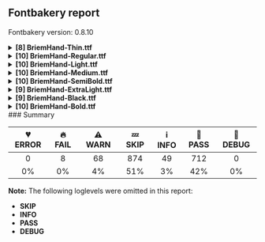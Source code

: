 ## Fontbakery report

Fontbakery version: 0.8.10

<details><summary><b>[8] BriemHand-Thin.ttf</b></summary><div><details><summary>🔥 <b>FAIL:</b> Check glyphs do not have duplicate components which have the same x,y coordinates. (<a href="https://font-bakery.readthedocs.io/en/stable/fontbakery/profiles/glyf.html#com.google.fonts/check/glyf_non_transformed_duplicate_components">com.google.fonts/check/glyf_non_transformed_duplicate_components</a>)</summary><div>


* 🔥 **FAIL** The following glyphs have duplicate components which have the same x,y coordinates:
	* {'glyph': 'uni02BA', 'component': 'minute', 'x': 0, 'y': 0} [code: found-duplicates]
</div></details><details><summary>⚠ <b>WARN:</b> Check Google Fonts glyph coverage. (<a href="https://font-bakery.readthedocs.io/en/stable/fontbakery/profiles/googlefonts.html#com.google.fonts/check/glyph_coverage">com.google.fonts/check/glyph_coverage</a>)</summary><div>


* ⚠ **WARN** GF_TransLatin_Pinyin is almost fulfilled. Missing codepoints:

	- 0x207F (SUPERSCRIPT LATIN SMALL LETTER N)
 

	- And 0x1D3A (MODIFIER LETTER CAPITAL N)
 [code: missing-codepoints]
* ⚠ **WARN** GF_Latin_Minorities is almost fulfilled. Missing codepoints:

	- 0x01B7 (LATIN CAPITAL LETTER EZH)


	- 0x01EE (LATIN CAPITAL LETTER EZH WITH CARON)


	- 0x01E4 (LATIN CAPITAL LETTER G WITH STROKE)


	- 0x0292 (LATIN SMALL LETTER EZH)


	- 0x01EF (LATIN SMALL LETTER EZH WITH CARON)
 

	- And 0x01E5 (LATIN SMALL LETTER G WITH STROKE)
 [code: missing-codepoints]
</div></details><details><summary>⚠ <b>WARN:</b> Is there kerning info for non-ligated sequences? (<a href="https://font-bakery.readthedocs.io/en/stable/fontbakery/profiles/googlefonts.html#com.google.fonts/check/kerning_for_non_ligated_sequences">com.google.fonts/check/kerning_for_non_ligated_sequences</a>)</summary><div>


* ⚠ **WARN** GPOS table lacks kerning info for the following non-ligated sequences:

	- f + i 

	- And i + l [code: lacks-kern-info]
</div></details><details><summary>⚠ <b>WARN:</b> Ensure fonts have ScriptLangTags declared on the 'meta' table. (<a href="https://font-bakery.readthedocs.io/en/stable/fontbakery/profiles/googlefonts.html#com.google.fonts/check/meta/script_lang_tags">com.google.fonts/check/meta/script_lang_tags</a>)</summary><div>


* ⚠ **WARN** This font file does not have a 'meta' table. [code: lacks-meta-table]
</div></details><details><summary>⚠ <b>WARN:</b> Check font contains no unreachable glyphs (<a href="https://font-bakery.readthedocs.io/en/stable/fontbakery/profiles/universal.html#com.google.fonts/check/unreachable_glyphs">com.google.fonts/check/unreachable_glyphs</a>)</summary><div>


* ⚠ **WARN** The following glyphs could not be reached by codepoint or substitution rules:

	- IJ_acutecomb

	- dotted

	- ij_acutecomb

	- r.c

	- uni03060303.case.001 

	- And uni0328.alt
 [code: unreachable-glyphs]
</div></details><details><summary>⚠ <b>WARN:</b> Check if each glyph has the recommended amount of contours. (<a href="https://font-bakery.readthedocs.io/en/stable/fontbakery/profiles/universal.html#com.google.fonts/check/contour_count">com.google.fonts/check/contour_count</a>)</summary><div>


* ⚠ **WARN** This font has a 'Soft Hyphen' character (codepoint 0x00AD) which is supposed to be zero-width and invisible, and is used to mark a hyphenation possibility within a word in the absence of or overriding dictionary hyphenation. It is mostly an obsolete mechanism now, and the character is only included in fonts for legacy codepage coverage. [code: softhyphen]
* ⚠ **WARN** This check inspects the glyph outlines and detects the total number of contours in each of them. The expected values are infered from the typical ammounts of contours observed in a large collection of reference font families. The divergences listed below may simply indicate a significantly different design on some of your glyphs. On the other hand, some of these may flag actual bugs in the font such as glyphs mapped to an incorrect codepoint. Please consider reviewing the design and codepoint assignment of these to make sure they are correct.

The following glyphs do not have the recommended number of contours:

	- Glyph name: onehalf	Contours detected: 2	Expected: 3

	- Glyph name: Uogonek	Contours detected: 2	Expected: 1

	- Glyph name: uogonek	Contours detected: 2	Expected: 1

	- Glyph name: ohorn	Contours detected: 3	Expected: 2

	- Glyph name: Uhorn	Contours detected: 2	Expected: 1

	- Glyph name: uhorn	Contours detected: 2	Expected: 1

	- Glyph name: uni01EA	Contours detected: 3	Expected: 2

	- Glyph name: uni0228	Contours detected: 2	Expected: 1

	- Glyph name: uni0229	Contours detected: 3	Expected: 2

	- Glyph name: uni1E08	Contours detected: 3	Expected: 2 

	- And 50 more.

Use -F or --full-lists to disable shortening of long lists.
 [code: contour-count]
</div></details><details><summary>⚠ <b>WARN:</b> Ensure dotted circle glyph is present and can attach marks. (<a href="https://font-bakery.readthedocs.io/en/stable/fontbakery/profiles/universal.html#com.google.fonts/check/dotted_circle">com.google.fonts/check/dotted_circle</a>)</summary><div>


* ⚠ **WARN** No dotted circle glyph present [code: missing-dotted-circle]
</div></details><details><summary>⚠ <b>WARN:</b> Do any segments have colinear vectors? (<a href="https://font-bakery.readthedocs.io/en/stable/fontbakery/profiles/<Section: Outline Correctness Checks>.html#com.google.fonts/check/outline_colinear_vectors">com.google.fonts/check/outline_colinear_vectors</a>)</summary><div>


* ⚠ **WARN** The following glyphs have colinear vectors:

	* uni0283 (U+0283): L<<110.0,40.0>--<105.0,499.0>> -> L<<105.0,499.0>--<105.0,504.0>> 

	* And uni0283 (U+0283): L<<172.0,571.0>--<169.0,499.0>> -> L<<169.0,499.0>--<169.0,-28.0>> [code: found-colinear-vectors]
</div></details><br></div></details><details><summary><b>[10] BriemHand-Regular.ttf</b></summary><div><details><summary>🔥 <b>FAIL:</b> Check glyphs do not have duplicate components which have the same x,y coordinates. (<a href="https://font-bakery.readthedocs.io/en/stable/fontbakery/profiles/glyf.html#com.google.fonts/check/glyf_non_transformed_duplicate_components">com.google.fonts/check/glyf_non_transformed_duplicate_components</a>)</summary><div>


* 🔥 **FAIL** The following glyphs have duplicate components which have the same x,y coordinates:
	* {'glyph': 'uni02BA', 'component': 'minute', 'x': 0, 'y': 0} [code: found-duplicates]
</div></details><details><summary>⚠ <b>WARN:</b> Check Google Fonts glyph coverage. (<a href="https://font-bakery.readthedocs.io/en/stable/fontbakery/profiles/googlefonts.html#com.google.fonts/check/glyph_coverage">com.google.fonts/check/glyph_coverage</a>)</summary><div>


* ⚠ **WARN** GF_TransLatin_Pinyin is almost fulfilled. Missing codepoints:

	- 0x207F (SUPERSCRIPT LATIN SMALL LETTER N)
 

	- And 0x1D3A (MODIFIER LETTER CAPITAL N)
 [code: missing-codepoints]
* ⚠ **WARN** GF_Latin_Minorities is almost fulfilled. Missing codepoints:

	- 0x01B7 (LATIN CAPITAL LETTER EZH)


	- 0x01EE (LATIN CAPITAL LETTER EZH WITH CARON)


	- 0x01E4 (LATIN CAPITAL LETTER G WITH STROKE)


	- 0x0292 (LATIN SMALL LETTER EZH)


	- 0x01EF (LATIN SMALL LETTER EZH WITH CARON)
 

	- And 0x01E5 (LATIN SMALL LETTER G WITH STROKE)
 [code: missing-codepoints]
</div></details><details><summary>⚠ <b>WARN:</b> Is there kerning info for non-ligated sequences? (<a href="https://font-bakery.readthedocs.io/en/stable/fontbakery/profiles/googlefonts.html#com.google.fonts/check/kerning_for_non_ligated_sequences">com.google.fonts/check/kerning_for_non_ligated_sequences</a>)</summary><div>


* ⚠ **WARN** GPOS table lacks kerning info for the following non-ligated sequences:

	- f + i 

	- And i + l [code: lacks-kern-info]
</div></details><details><summary>⚠ <b>WARN:</b> Ensure fonts have ScriptLangTags declared on the 'meta' table. (<a href="https://font-bakery.readthedocs.io/en/stable/fontbakery/profiles/googlefonts.html#com.google.fonts/check/meta/script_lang_tags">com.google.fonts/check/meta/script_lang_tags</a>)</summary><div>


* ⚠ **WARN** This font file does not have a 'meta' table. [code: lacks-meta-table]
</div></details><details><summary>⚠ <b>WARN:</b> Check font contains no unreachable glyphs (<a href="https://font-bakery.readthedocs.io/en/stable/fontbakery/profiles/universal.html#com.google.fonts/check/unreachable_glyphs">com.google.fonts/check/unreachable_glyphs</a>)</summary><div>


* ⚠ **WARN** The following glyphs could not be reached by codepoint or substitution rules:

	- IJ_acutecomb

	- dotted

	- ij_acutecomb

	- r.c

	- uni03060303.case.001 

	- And uni0328.alt
 [code: unreachable-glyphs]
</div></details><details><summary>⚠ <b>WARN:</b> Check if each glyph has the recommended amount of contours. (<a href="https://font-bakery.readthedocs.io/en/stable/fontbakery/profiles/universal.html#com.google.fonts/check/contour_count">com.google.fonts/check/contour_count</a>)</summary><div>


* ⚠ **WARN** This font has a 'Soft Hyphen' character (codepoint 0x00AD) which is supposed to be zero-width and invisible, and is used to mark a hyphenation possibility within a word in the absence of or overriding dictionary hyphenation. It is mostly an obsolete mechanism now, and the character is only included in fonts for legacy codepage coverage. [code: softhyphen]
* ⚠ **WARN** This check inspects the glyph outlines and detects the total number of contours in each of them. The expected values are infered from the typical ammounts of contours observed in a large collection of reference font families. The divergences listed below may simply indicate a significantly different design on some of your glyphs. On the other hand, some of these may flag actual bugs in the font such as glyphs mapped to an incorrect codepoint. Please consider reviewing the design and codepoint assignment of these to make sure they are correct.

The following glyphs do not have the recommended number of contours:

	- Glyph name: onehalf	Contours detected: 2	Expected: 3

	- Glyph name: Adieresis	Contours detected: 3	Expected: 4

	- Glyph name: Edieresis	Contours detected: 2	Expected: 3

	- Glyph name: Idieresis	Contours detected: 2	Expected: 3

	- Glyph name: Odieresis	Contours detected: 3	Expected: 4

	- Glyph name: multiply	Contours detected: 4	Expected: 1

	- Glyph name: Udieresis	Contours detected: 2	Expected: 3

	- Glyph name: Ccaron	Contours detected: 3	Expected: 2

	- Glyph name: ccaron	Contours detected: 3	Expected: 2

	- Glyph name: Dcaron	Contours detected: 4	Expected: 3 

	- And 164 more.

Use -F or --full-lists to disable shortening of long lists.
 [code: contour-count]
</div></details><details><summary>⚠ <b>WARN:</b> Ensure dotted circle glyph is present and can attach marks. (<a href="https://font-bakery.readthedocs.io/en/stable/fontbakery/profiles/universal.html#com.google.fonts/check/dotted_circle">com.google.fonts/check/dotted_circle</a>)</summary><div>


* ⚠ **WARN** No dotted circle glyph present [code: missing-dotted-circle]
</div></details><details><summary>⚠ <b>WARN:</b> Do any segments have colinear vectors? (<a href="https://font-bakery.readthedocs.io/en/stable/fontbakery/profiles/<Section: Outline Correctness Checks>.html#com.google.fonts/check/outline_colinear_vectors">com.google.fonts/check/outline_colinear_vectors</a>)</summary><div>


* ⚠ **WARN** The following glyphs have colinear vectors:

	* uni0283 (U+0283): L<<205.0,561.0>--<202.0,499.0>> -> L<<202.0,499.0>--<200.0,-1.0>> 

	* And uni0283 (U+0283): L<<97.0,71.0>--<92.0,499.0>> -> L<<92.0,499.0>--<92.0,513.0>> [code: found-colinear-vectors]
</div></details><details><summary>⚠ <b>WARN:</b> Do outlines contain any jaggy segments? (<a href="https://font-bakery.readthedocs.io/en/stable/fontbakery/profiles/<Section: Outline Correctness Checks>.html#com.google.fonts/check/outline_jaggy_segments">com.google.fonts/check/outline_jaggy_segments</a>)</summary><div>


* ⚠ **WARN** The following glyphs have jaggy segments:

	* eng (U+014B): B<<198.0,213.5>-<196.0,185.0>-<195.0,180.0>>/B<<195.0,180.0>-<209.0,217.0>-<235.5,262.5>> = 9.415626391540286

	* infinity (U+221E): L<<425.0,364.0>--<424.0,368.0>>/B<<424.0,368.0>-<425.0,350.0>-<421.5,321.0>> = 10.8564133480622

	* lslash (U+0142): B<<199.0,378.0>-<186.0,358.0>-<169.0,337.0>>/B<<169.0,337.0>-<179.0,346.0>-<186.0,352.5>> = 9.021793461677834

	* lslash (U+0142): B<<213.0,402.0>-<213.0,405.0>-<216.0,410.0>>/B<<216.0,410.0>-<215.0,407.0>-<213.0,402.0>> = 12.528807709151492

	* m (U+006D): B<<198.0,217.0>-<196.0,188.0>-<195.0,180.0>>/B<<195.0,180.0>-<209.0,217.0>-<235.5,262.5>> = 13.600542516658704

	* multiply (U+00D7): B<<390.0,409.0>-<394.0,411.0>-<398.0,414.0>>/B<<398.0,414.0>-<395.0,411.0>-<390.0,409.0>> = 8.13010235415596

	* n (U+006E): B<<198.0,217.0>-<196.0,188.0>-<195.0,180.0>>/B<<195.0,180.0>-<209.0,217.0>-<235.5,262.5>> = 13.600542516658704

	* nacute (U+0144): B<<198.0,217.0>-<196.0,188.0>-<195.0,180.0>>/B<<195.0,180.0>-<209.0,217.0>-<235.5,262.5>> = 13.600542516658704

	* ncaron (U+0148): B<<198.0,217.0>-<196.0,188.0>-<195.0,180.0>>/B<<195.0,180.0>-<209.0,217.0>-<235.5,262.5>> = 13.600542516658704

	* ntilde (U+00F1): B<<198.0,217.0>-<196.0,188.0>-<195.0,180.0>>/B<<195.0,180.0>-<209.0,217.0>-<235.5,262.5>> = 13.600542516658704 

	* And 23 more.

Use -F or --full-lists to disable shortening of long lists. [code: found-jaggy-segments]
</div></details><details><summary>⚠ <b>WARN:</b> Do outlines contain any semi-vertical or semi-horizontal lines? (<a href="https://font-bakery.readthedocs.io/en/stable/fontbakery/profiles/<Section: Outline Correctness Checks>.html#com.google.fonts/check/outline_semi_vertical">com.google.fonts/check/outline_semi_vertical</a>)</summary><div>


* ⚠ **WARN** The following glyphs have semi-vertical/semi-horizontal lines:

	* f (U+0066): L<<230.0,442.0>--<227.0,-1.0>>

	* fi (U+FB01): L<<230.0,442.0>--<227.0,-1.0>>

	* fl (U+FB02): L<<230.0,442.0>--<227.0,-1.0>>

	* florin (U+0192): L<<230.0,442.0>--<227.0,-1.0>>

	* germandbls (U+00DF): L<<197.0,549.0>--<194.0,0.0>>

	* integral (U+222B): L<<124.0,72.0>--<122.0,513.0>>

	* integral (U+222B): L<<229.0,514.0>--<226.0,13.0>>

	* uni0283 (U+0283): L<<202.0,499.0>--<200.0,-1.0>> 

	* And uni1E1F (U+1E1F): L<<230.0,442.0>--<227.0,-1.0>> [code: found-semi-vertical]
</div></details><br></div></details><details><summary><b>[10] BriemHand-Light.ttf</b></summary><div><details><summary>🔥 <b>FAIL:</b> Check glyphs do not have duplicate components which have the same x,y coordinates. (<a href="https://font-bakery.readthedocs.io/en/stable/fontbakery/profiles/glyf.html#com.google.fonts/check/glyf_non_transformed_duplicate_components">com.google.fonts/check/glyf_non_transformed_duplicate_components</a>)</summary><div>


* 🔥 **FAIL** The following glyphs have duplicate components which have the same x,y coordinates:
	* {'glyph': 'uni02BA', 'component': 'minute', 'x': 0, 'y': 0} [code: found-duplicates]
</div></details><details><summary>⚠ <b>WARN:</b> Check Google Fonts glyph coverage. (<a href="https://font-bakery.readthedocs.io/en/stable/fontbakery/profiles/googlefonts.html#com.google.fonts/check/glyph_coverage">com.google.fonts/check/glyph_coverage</a>)</summary><div>


* ⚠ **WARN** GF_TransLatin_Pinyin is almost fulfilled. Missing codepoints:

	- 0x207F (SUPERSCRIPT LATIN SMALL LETTER N)
 

	- And 0x1D3A (MODIFIER LETTER CAPITAL N)
 [code: missing-codepoints]
* ⚠ **WARN** GF_Latin_Minorities is almost fulfilled. Missing codepoints:

	- 0x01B7 (LATIN CAPITAL LETTER EZH)


	- 0x01EE (LATIN CAPITAL LETTER EZH WITH CARON)


	- 0x01E4 (LATIN CAPITAL LETTER G WITH STROKE)


	- 0x0292 (LATIN SMALL LETTER EZH)


	- 0x01EF (LATIN SMALL LETTER EZH WITH CARON)
 

	- And 0x01E5 (LATIN SMALL LETTER G WITH STROKE)
 [code: missing-codepoints]
</div></details><details><summary>⚠ <b>WARN:</b> Is there kerning info for non-ligated sequences? (<a href="https://font-bakery.readthedocs.io/en/stable/fontbakery/profiles/googlefonts.html#com.google.fonts/check/kerning_for_non_ligated_sequences">com.google.fonts/check/kerning_for_non_ligated_sequences</a>)</summary><div>


* ⚠ **WARN** GPOS table lacks kerning info for the following non-ligated sequences:

	- f + i 

	- And i + l [code: lacks-kern-info]
</div></details><details><summary>⚠ <b>WARN:</b> Ensure fonts have ScriptLangTags declared on the 'meta' table. (<a href="https://font-bakery.readthedocs.io/en/stable/fontbakery/profiles/googlefonts.html#com.google.fonts/check/meta/script_lang_tags">com.google.fonts/check/meta/script_lang_tags</a>)</summary><div>


* ⚠ **WARN** This font file does not have a 'meta' table. [code: lacks-meta-table]
</div></details><details><summary>⚠ <b>WARN:</b> Check font contains no unreachable glyphs (<a href="https://font-bakery.readthedocs.io/en/stable/fontbakery/profiles/universal.html#com.google.fonts/check/unreachable_glyphs">com.google.fonts/check/unreachable_glyphs</a>)</summary><div>


* ⚠ **WARN** The following glyphs could not be reached by codepoint or substitution rules:

	- IJ_acutecomb

	- dotted

	- ij_acutecomb

	- r.c

	- uni03060303.case.001 

	- And uni0328.alt
 [code: unreachable-glyphs]
</div></details><details><summary>⚠ <b>WARN:</b> Check if each glyph has the recommended amount of contours. (<a href="https://font-bakery.readthedocs.io/en/stable/fontbakery/profiles/universal.html#com.google.fonts/check/contour_count">com.google.fonts/check/contour_count</a>)</summary><div>


* ⚠ **WARN** This font has a 'Soft Hyphen' character (codepoint 0x00AD) which is supposed to be zero-width and invisible, and is used to mark a hyphenation possibility within a word in the absence of or overriding dictionary hyphenation. It is mostly an obsolete mechanism now, and the character is only included in fonts for legacy codepage coverage. [code: softhyphen]
* ⚠ **WARN** This check inspects the glyph outlines and detects the total number of contours in each of them. The expected values are infered from the typical ammounts of contours observed in a large collection of reference font families. The divergences listed below may simply indicate a significantly different design on some of your glyphs. On the other hand, some of these may flag actual bugs in the font such as glyphs mapped to an incorrect codepoint. Please consider reviewing the design and codepoint assignment of these to make sure they are correct.

The following glyphs do not have the recommended number of contours:

	- Glyph name: onehalf	Contours detected: 2	Expected: 3

	- Glyph name: multiply	Contours detected: 2	Expected: 1

	- Glyph name: lslash	Contours detected: 3	Expected: 1

	- Glyph name: Uogonek	Contours detected: 2	Expected: 1

	- Glyph name: uogonek	Contours detected: 2	Expected: 1

	- Glyph name: uni0186	Contours detected: 2	Expected: 1

	- Glyph name: ohorn	Contours detected: 3	Expected: 2

	- Glyph name: Uhorn	Contours detected: 2	Expected: 1

	- Glyph name: uhorn	Contours detected: 2	Expected: 1

	- Glyph name: uni01EA	Contours detected: 3	Expected: 2 

	- And 56 more.

Use -F or --full-lists to disable shortening of long lists.
 [code: contour-count]
</div></details><details><summary>⚠ <b>WARN:</b> Ensure dotted circle glyph is present and can attach marks. (<a href="https://font-bakery.readthedocs.io/en/stable/fontbakery/profiles/universal.html#com.google.fonts/check/dotted_circle">com.google.fonts/check/dotted_circle</a>)</summary><div>


* ⚠ **WARN** No dotted circle glyph present [code: missing-dotted-circle]
</div></details><details><summary>⚠ <b>WARN:</b> Do any segments have colinear vectors? (<a href="https://font-bakery.readthedocs.io/en/stable/fontbakery/profiles/<Section: Outline Correctness Checks>.html#com.google.fonts/check/outline_colinear_vectors">com.google.fonts/check/outline_colinear_vectors</a>)</summary><div>


* ⚠ **WARN** The following glyphs have colinear vectors:

	* uni0283 (U+0283): L<<103.0,58.0>--<98.0,499.0>> -> L<<98.0,499.0>--<98.0,509.0>> 

	* And uni0283 (U+0283): L<<191.0,565.0>--<188.0,499.0>> -> L<<188.0,499.0>--<186.0,-13.0>> [code: found-colinear-vectors]
</div></details><details><summary>⚠ <b>WARN:</b> Do outlines contain any jaggy segments? (<a href="https://font-bakery.readthedocs.io/en/stable/fontbakery/profiles/<Section: Outline Correctness Checks>.html#com.google.fonts/check/outline_jaggy_segments">com.google.fonts/check/outline_jaggy_segments</a>)</summary><div>


* ⚠ **WARN** The following glyphs have jaggy segments:

	* aringacute (U+01FB): B<<433.0,760.0>-<429.0,760.0>-<426.0,762.0>>/B<<426.0,762.0>-<455.0,735.0>-<455.0,696.0>> = 9.264523985132971

	* m (U+006D): B<<185.0,199.5>-<183.0,169.0>-<182.0,163.0>>/B<<182.0,163.0>-<198.0,203.0>-<226.5,251.0>> = 12.33908727832618

	* m (U+006D): B<<520.0,195.5>-<518.0,169.0>-<517.0,163.0>>/B<<517.0,163.0>-<533.0,203.0>-<561.5,251.0>> = 12.33908727832618

	* n (U+006E): B<<185.0,199.5>-<183.0,169.0>-<182.0,163.0>>/B<<182.0,163.0>-<198.0,203.0>-<226.5,251.0>> = 12.33908727832618

	* nacute (U+0144): B<<185.0,199.5>-<183.0,169.0>-<182.0,163.0>>/B<<182.0,163.0>-<198.0,203.0>-<226.5,251.0>> = 12.33908727832618

	* ncaron (U+0148): B<<185.0,199.5>-<183.0,169.0>-<182.0,163.0>>/B<<182.0,163.0>-<198.0,203.0>-<226.5,251.0>> = 12.33908727832618

	* ntilde (U+00F1): B<<185.0,199.5>-<183.0,169.0>-<182.0,163.0>>/B<<182.0,163.0>-<198.0,203.0>-<226.5,251.0>> = 12.33908727832618

	* uni0146 (U+0146): B<<185.0,199.5>-<183.0,169.0>-<182.0,163.0>>/B<<182.0,163.0>-<198.0,203.0>-<226.5,251.0>> = 12.33908727832618

	* uni01CC (U+01CC): B<<185.0,199.5>-<183.0,169.0>-<182.0,163.0>>/B<<182.0,163.0>-<198.0,203.0>-<226.5,251.0>> = 12.33908727832618

	* uni01F9 (U+01F9): B<<185.0,199.5>-<183.0,169.0>-<182.0,163.0>>/B<<182.0,163.0>-<198.0,203.0>-<226.5,251.0>> = 12.33908727832618 

	* And 12 more.

Use -F or --full-lists to disable shortening of long lists. [code: found-jaggy-segments]
</div></details><details><summary>⚠ <b>WARN:</b> Do outlines contain any semi-vertical or semi-horizontal lines? (<a href="https://font-bakery.readthedocs.io/en/stable/fontbakery/profiles/<Section: Outline Correctness Checks>.html#com.google.fonts/check/outline_semi_vertical">com.google.fonts/check/outline_semi_vertical</a>)</summary><div>


* ⚠ **WARN** The following glyphs have semi-vertical/semi-horizontal lines:

	* f (U+0066): L<<217.0,447.0>--<215.0,-13.0>>

	* fi (U+FB01): L<<217.0,447.0>--<215.0,-13.0>>

	* fl (U+FB02): L<<217.0,447.0>--<215.0,-13.0>>

	* florin (U+0192): L<<217.0,447.0>--<215.0,-13.0>>

	* germandbls (U+00DF): L<<184.0,551.0>--<182.0,-12.0>>

	* integral (U+222B): L<<130.0,58.0>--<129.0,509.0>>

	* integral (U+222B): L<<216.0,510.0>--<214.0,4.0>>

	* uni0283 (U+0283): L<<188.0,499.0>--<186.0,-13.0>> 

	* And uni1E1F (U+1E1F): L<<217.0,447.0>--<215.0,-13.0>> [code: found-semi-vertical]
</div></details><br></div></details><details><summary><b>[10] BriemHand-Medium.ttf</b></summary><div><details><summary>🔥 <b>FAIL:</b> Check glyphs do not have duplicate components which have the same x,y coordinates. (<a href="https://font-bakery.readthedocs.io/en/stable/fontbakery/profiles/glyf.html#com.google.fonts/check/glyf_non_transformed_duplicate_components">com.google.fonts/check/glyf_non_transformed_duplicate_components</a>)</summary><div>


* 🔥 **FAIL** The following glyphs have duplicate components which have the same x,y coordinates:
	* {'glyph': 'uni02BA', 'component': 'minute', 'x': 0, 'y': 0} [code: found-duplicates]
</div></details><details><summary>⚠ <b>WARN:</b> Check Google Fonts glyph coverage. (<a href="https://font-bakery.readthedocs.io/en/stable/fontbakery/profiles/googlefonts.html#com.google.fonts/check/glyph_coverage">com.google.fonts/check/glyph_coverage</a>)</summary><div>


* ⚠ **WARN** GF_TransLatin_Pinyin is almost fulfilled. Missing codepoints:

	- 0x207F (SUPERSCRIPT LATIN SMALL LETTER N)
 

	- And 0x1D3A (MODIFIER LETTER CAPITAL N)
 [code: missing-codepoints]
* ⚠ **WARN** GF_Latin_Minorities is almost fulfilled. Missing codepoints:

	- 0x01B7 (LATIN CAPITAL LETTER EZH)


	- 0x01EE (LATIN CAPITAL LETTER EZH WITH CARON)


	- 0x01E4 (LATIN CAPITAL LETTER G WITH STROKE)


	- 0x0292 (LATIN SMALL LETTER EZH)


	- 0x01EF (LATIN SMALL LETTER EZH WITH CARON)
 

	- And 0x01E5 (LATIN SMALL LETTER G WITH STROKE)
 [code: missing-codepoints]
</div></details><details><summary>⚠ <b>WARN:</b> Is there kerning info for non-ligated sequences? (<a href="https://font-bakery.readthedocs.io/en/stable/fontbakery/profiles/googlefonts.html#com.google.fonts/check/kerning_for_non_ligated_sequences">com.google.fonts/check/kerning_for_non_ligated_sequences</a>)</summary><div>


* ⚠ **WARN** GPOS table lacks kerning info for the following non-ligated sequences:

	- f + i 

	- And i + l [code: lacks-kern-info]
</div></details><details><summary>⚠ <b>WARN:</b> Ensure fonts have ScriptLangTags declared on the 'meta' table. (<a href="https://font-bakery.readthedocs.io/en/stable/fontbakery/profiles/googlefonts.html#com.google.fonts/check/meta/script_lang_tags">com.google.fonts/check/meta/script_lang_tags</a>)</summary><div>


* ⚠ **WARN** This font file does not have a 'meta' table. [code: lacks-meta-table]
</div></details><details><summary>⚠ <b>WARN:</b> Check font contains no unreachable glyphs (<a href="https://font-bakery.readthedocs.io/en/stable/fontbakery/profiles/universal.html#com.google.fonts/check/unreachable_glyphs">com.google.fonts/check/unreachable_glyphs</a>)</summary><div>


* ⚠ **WARN** The following glyphs could not be reached by codepoint or substitution rules:

	- IJ_acutecomb

	- dotted

	- ij_acutecomb

	- r.c

	- uni03060303.case.001 

	- And uni0328.alt
 [code: unreachable-glyphs]
</div></details><details><summary>⚠ <b>WARN:</b> Check if each glyph has the recommended amount of contours. (<a href="https://font-bakery.readthedocs.io/en/stable/fontbakery/profiles/universal.html#com.google.fonts/check/contour_count">com.google.fonts/check/contour_count</a>)</summary><div>


* ⚠ **WARN** This font has a 'Soft Hyphen' character (codepoint 0x00AD) which is supposed to be zero-width and invisible, and is used to mark a hyphenation possibility within a word in the absence of or overriding dictionary hyphenation. It is mostly an obsolete mechanism now, and the character is only included in fonts for legacy codepage coverage. [code: softhyphen]
* ⚠ **WARN** This check inspects the glyph outlines and detects the total number of contours in each of them. The expected values are infered from the typical ammounts of contours observed in a large collection of reference font families. The divergences listed below may simply indicate a significantly different design on some of your glyphs. On the other hand, some of these may flag actual bugs in the font such as glyphs mapped to an incorrect codepoint. Please consider reviewing the design and codepoint assignment of these to make sure they are correct.

The following glyphs do not have the recommended number of contours:

	- Glyph name: colon	Contours detected: 1	Expected: 2

	- Glyph name: onehalf	Contours detected: 2	Expected: 3

	- Glyph name: Adieresis	Contours detected: 3	Expected: 4

	- Glyph name: Edieresis	Contours detected: 2	Expected: 3

	- Glyph name: Idieresis	Contours detected: 2	Expected: 3

	- Glyph name: Odieresis	Contours detected: 3	Expected: 4

	- Glyph name: multiply	Contours detected: 5	Expected: 1

	- Glyph name: Udieresis	Contours detected: 2	Expected: 3

	- Glyph name: Ccaron	Contours detected: 3	Expected: 2

	- Glyph name: ccaron	Contours detected: 3	Expected: 2 

	- And 166 more.

Use -F or --full-lists to disable shortening of long lists.
 [code: contour-count]
</div></details><details><summary>⚠ <b>WARN:</b> Ensure dotted circle glyph is present and can attach marks. (<a href="https://font-bakery.readthedocs.io/en/stable/fontbakery/profiles/universal.html#com.google.fonts/check/dotted_circle">com.google.fonts/check/dotted_circle</a>)</summary><div>


* ⚠ **WARN** No dotted circle glyph present [code: missing-dotted-circle]
</div></details><details><summary>⚠ <b>WARN:</b> Do any segments have colinear vectors? (<a href="https://font-bakery.readthedocs.io/en/stable/fontbakery/profiles/<Section: Outline Correctness Checks>.html#com.google.fonts/check/outline_colinear_vectors">com.google.fonts/check/outline_colinear_vectors</a>)</summary><div>


* ⚠ **WARN** The following glyphs have colinear vectors:

	* uni0283 (U+0283): L<<219.0,556.0>--<217.0,499.0>> -> L<<217.0,499.0>--<213.0,11.0>> 

	* And uni0283 (U+0283): L<<92.0,84.0>--<87.0,499.0>> -> L<<87.0,499.0>--<87.0,516.0>> [code: found-colinear-vectors]
</div></details><details><summary>⚠ <b>WARN:</b> Do outlines contain any jaggy segments? (<a href="https://font-bakery.readthedocs.io/en/stable/fontbakery/profiles/<Section: Outline Correctness Checks>.html#com.google.fonts/check/outline_jaggy_segments">com.google.fonts/check/outline_jaggy_segments</a>)</summary><div>


* ⚠ **WARN** The following glyphs have jaggy segments:

	* Eng (U+014A): B<<219.5,291.5>-<217.0,256.0>-<216.0,244.0>>/B<<216.0,244.0>-<228.0,279.0>-<257.5,321.5>> = 14.16100272532503

	* eng (U+014B): B<<211.0,229.5>-<209.0,203.0>-<208.0,197.0>>/B<<208.0,197.0>-<220.0,230.0>-<245.0,273.0>> = 10.52078431387435

	* lslash (U+0142): B<<139.0,404.0>-<143.0,447.0>-<143.0,454.0>>/B<<143.0,454.0>-<145.0,446.0>-<158.0,441.0>> = 14.036243467926484

	* m (U+006D): B<<211.0,233.5>-<209.0,206.0>-<208.0,197.0>>/B<<208.0,197.0>-<220.0,230.0>-<245.0,273.0>> = 13.642914775990052

	* n (U+006E): B<<211.5,233.5>-<209.0,206.0>-<208.0,197.0>>/B<<208.0,197.0>-<220.0,230.0>-<245.0,273.0>> = 13.642914775990052

	* nacute (U+0144): B<<211.5,233.5>-<209.0,206.0>-<208.0,197.0>>/B<<208.0,197.0>-<220.0,230.0>-<245.0,273.0>> = 13.642914775990052

	* ncaron (U+0148): B<<211.5,233.5>-<209.0,206.0>-<208.0,197.0>>/B<<208.0,197.0>-<220.0,230.0>-<245.0,273.0>> = 13.642914775990052

	* ntilde (U+00F1): B<<211.5,233.5>-<209.0,206.0>-<208.0,197.0>>/B<<208.0,197.0>-<220.0,230.0>-<245.0,273.0>> = 13.642914775990052

	* r (U+0072): B<<216.5,309.0>-<214.0,281.0>-<213.0,269.0>>/B<<213.0,269.0>-<257.0,403.0>-<305.5,463.5>> = 13.41437710769231

	* racute (U+0155): B<<216.5,309.0>-<214.0,281.0>-<213.0,269.0>>/B<<213.0,269.0>-<257.0,403.0>-<305.5,463.5>> = 13.41437710769231 

	* And 34 more.

Use -F or --full-lists to disable shortening of long lists. [code: found-jaggy-segments]
</div></details><details><summary>⚠ <b>WARN:</b> Do outlines contain any semi-vertical or semi-horizontal lines? (<a href="https://font-bakery.readthedocs.io/en/stable/fontbakery/profiles/<Section: Outline Correctness Checks>.html#com.google.fonts/check/outline_semi_vertical">com.google.fonts/check/outline_semi_vertical</a>)</summary><div>


* ⚠ **WARN** The following glyphs have semi-vertical/semi-horizontal lines:

	* integral (U+222B): L<<117.0,85.0>--<115.0,516.0>>

	* integral (U+222B): L<<242.0,518.0>--<238.0,22.0>>

	* product (U+220F): L<<443.0,561.0>--<266.0,562.0>> 

	* And uni0283 (U+0283): L<<217.0,499.0>--<213.0,11.0>> [code: found-semi-vertical]
</div></details><br></div></details><details><summary><b>[10] BriemHand-SemiBold.ttf</b></summary><div><details><summary>🔥 <b>FAIL:</b> Check glyphs do not have duplicate components which have the same x,y coordinates. (<a href="https://font-bakery.readthedocs.io/en/stable/fontbakery/profiles/glyf.html#com.google.fonts/check/glyf_non_transformed_duplicate_components">com.google.fonts/check/glyf_non_transformed_duplicate_components</a>)</summary><div>


* 🔥 **FAIL** The following glyphs have duplicate components which have the same x,y coordinates:
	* {'glyph': 'uni02BA', 'component': 'minute', 'x': 0, 'y': 0} [code: found-duplicates]
</div></details><details><summary>⚠ <b>WARN:</b> Check Google Fonts glyph coverage. (<a href="https://font-bakery.readthedocs.io/en/stable/fontbakery/profiles/googlefonts.html#com.google.fonts/check/glyph_coverage">com.google.fonts/check/glyph_coverage</a>)</summary><div>


* ⚠ **WARN** GF_TransLatin_Pinyin is almost fulfilled. Missing codepoints:

	- 0x207F (SUPERSCRIPT LATIN SMALL LETTER N)
 

	- And 0x1D3A (MODIFIER LETTER CAPITAL N)
 [code: missing-codepoints]
* ⚠ **WARN** GF_Latin_Minorities is almost fulfilled. Missing codepoints:

	- 0x01B7 (LATIN CAPITAL LETTER EZH)


	- 0x01EE (LATIN CAPITAL LETTER EZH WITH CARON)


	- 0x01E4 (LATIN CAPITAL LETTER G WITH STROKE)


	- 0x0292 (LATIN SMALL LETTER EZH)


	- 0x01EF (LATIN SMALL LETTER EZH WITH CARON)
 

	- And 0x01E5 (LATIN SMALL LETTER G WITH STROKE)
 [code: missing-codepoints]
</div></details><details><summary>⚠ <b>WARN:</b> Is there kerning info for non-ligated sequences? (<a href="https://font-bakery.readthedocs.io/en/stable/fontbakery/profiles/googlefonts.html#com.google.fonts/check/kerning_for_non_ligated_sequences">com.google.fonts/check/kerning_for_non_ligated_sequences</a>)</summary><div>


* ⚠ **WARN** GPOS table lacks kerning info for the following non-ligated sequences:

	- f + i 

	- And i + l [code: lacks-kern-info]
</div></details><details><summary>⚠ <b>WARN:</b> Ensure fonts have ScriptLangTags declared on the 'meta' table. (<a href="https://font-bakery.readthedocs.io/en/stable/fontbakery/profiles/googlefonts.html#com.google.fonts/check/meta/script_lang_tags">com.google.fonts/check/meta/script_lang_tags</a>)</summary><div>


* ⚠ **WARN** This font file does not have a 'meta' table. [code: lacks-meta-table]
</div></details><details><summary>⚠ <b>WARN:</b> Check font contains no unreachable glyphs (<a href="https://font-bakery.readthedocs.io/en/stable/fontbakery/profiles/universal.html#com.google.fonts/check/unreachable_glyphs">com.google.fonts/check/unreachable_glyphs</a>)</summary><div>


* ⚠ **WARN** The following glyphs could not be reached by codepoint or substitution rules:

	- IJ_acutecomb

	- dotted

	- ij_acutecomb

	- r.c

	- uni03060303.case.001 

	- And uni0328.alt
 [code: unreachable-glyphs]
</div></details><details><summary>⚠ <b>WARN:</b> Check if each glyph has the recommended amount of contours. (<a href="https://font-bakery.readthedocs.io/en/stable/fontbakery/profiles/universal.html#com.google.fonts/check/contour_count">com.google.fonts/check/contour_count</a>)</summary><div>


* ⚠ **WARN** This font has a 'Soft Hyphen' character (codepoint 0x00AD) which is supposed to be zero-width and invisible, and is used to mark a hyphenation possibility within a word in the absence of or overriding dictionary hyphenation. It is mostly an obsolete mechanism now, and the character is only included in fonts for legacy codepage coverage. [code: softhyphen]
* ⚠ **WARN** This check inspects the glyph outlines and detects the total number of contours in each of them. The expected values are infered from the typical ammounts of contours observed in a large collection of reference font families. The divergences listed below may simply indicate a significantly different design on some of your glyphs. On the other hand, some of these may flag actual bugs in the font such as glyphs mapped to an incorrect codepoint. Please consider reviewing the design and codepoint assignment of these to make sure they are correct.

The following glyphs do not have the recommended number of contours:

	- Glyph name: colon	Contours detected: 1	Expected: 2

	- Glyph name: onehalf	Contours detected: 2	Expected: 3

	- Glyph name: Adieresis	Contours detected: 3	Expected: 4

	- Glyph name: Edieresis	Contours detected: 2	Expected: 3

	- Glyph name: Idieresis	Contours detected: 2	Expected: 3

	- Glyph name: Odieresis	Contours detected: 3	Expected: 4

	- Glyph name: multiply	Contours detected: 3	Expected: 1

	- Glyph name: Udieresis	Contours detected: 2	Expected: 3

	- Glyph name: Ccaron	Contours detected: 3	Expected: 2

	- Glyph name: ccaron	Contours detected: 3	Expected: 2 

	- And 150 more.

Use -F or --full-lists to disable shortening of long lists.
 [code: contour-count]
</div></details><details><summary>⚠ <b>WARN:</b> Ensure dotted circle glyph is present and can attach marks. (<a href="https://font-bakery.readthedocs.io/en/stable/fontbakery/profiles/universal.html#com.google.fonts/check/dotted_circle">com.google.fonts/check/dotted_circle</a>)</summary><div>


* ⚠ **WARN** No dotted circle glyph present [code: missing-dotted-circle]
</div></details><details><summary>⚠ <b>WARN:</b> Do any segments have colinear vectors? (<a href="https://font-bakery.readthedocs.io/en/stable/fontbakery/profiles/<Section: Outline Correctness Checks>.html#com.google.fonts/check/outline_colinear_vectors">com.google.fonts/check/outline_colinear_vectors</a>)</summary><div>


* ⚠ **WARN** The following glyphs have colinear vectors:

	* Z (U+005A): L<<217.0,336.0>--<231.0,336.0>> -> L<<231.0,336.0>--<231.0,336.0>>

	* Z (U+005A): L<<231.0,336.0>--<231.0,336.0>> -> L<<231.0,336.0>--<233.0,336.0>>

	* Zacute (U+0179): L<<217.0,336.0>--<231.0,336.0>> -> L<<231.0,336.0>--<231.0,336.0>>

	* Zacute (U+0179): L<<231.0,336.0>--<231.0,336.0>> -> L<<231.0,336.0>--<233.0,336.0>>

	* Zcaron (U+017D): L<<217.0,336.0>--<231.0,336.0>> -> L<<231.0,336.0>--<231.0,336.0>>

	* Zcaron (U+017D): L<<231.0,336.0>--<231.0,336.0>> -> L<<231.0,336.0>--<233.0,336.0>>

	* Zdotaccent (U+017B): L<<217.0,336.0>--<231.0,336.0>> -> L<<231.0,336.0>--<231.0,336.0>>

	* Zdotaccent (U+017B): L<<231.0,336.0>--<231.0,336.0>> -> L<<231.0,336.0>--<233.0,336.0>>

	* uni01C4 (U+01C4): L<<964.0,336.0>--<978.0,336.0>> -> L<<978.0,336.0>--<978.0,336.0>>

	* uni01C4 (U+01C4): L<<978.0,336.0>--<978.0,336.0>> -> L<<978.0,336.0>--<980.0,336.0>> 

	* And 10 more.

Use -F or --full-lists to disable shortening of long lists. [code: found-colinear-vectors]
</div></details><details><summary>⚠ <b>WARN:</b> Do outlines contain any jaggy segments? (<a href="https://font-bakery.readthedocs.io/en/stable/fontbakery/profiles/<Section: Outline Correctness Checks>.html#com.google.fonts/check/outline_jaggy_segments">com.google.fonts/check/outline_jaggy_segments</a>)</summary><div>


* ⚠ **WARN** The following glyphs have jaggy segments:

	* Eng (U+014A): B<<246.5,326.0>-<244.0,293.0>-<242.0,277.0>>/B<<242.0,277.0>-<251.0,307.0>-<277.0,345.5>> = 9.574227885091789

	* b (U+0062): B<<240.0,288.0>-<237.0,250.0>-<236.0,233.0>>/B<<236.0,233.0>-<245.0,262.0>-<267.0,299.5>> = 13.874998735510172

	* lslash (U+0142): B<<105.5,250.0>-<105.0,243.0>-<104.0,236.0>>/B<<104.0,236.0>-<106.0,249.0>-<107.0,264.0>> = 0.6160599083988276

	* lslash (U+0142): B<<120.5,312.5>-<115.0,318.0>-<114.0,325.0>>/B<<114.0,325.0>-<114.0,322.0>-<112.0,304.5>> = 8.13010235415596

	* m (U+006D): B<<233.0,273.0>-<230.0,239.0>-<229.0,223.0>>/B<<229.0,223.0>-<237.0,252.0>-<259.5,291.0>> = 11.845826943741303

	* m (U+006D): B<<568.5,265.0>-<566.0,237.0>-<564.0,224.0>>/B<<564.0,224.0>-<573.0,253.0>-<595.5,291.5>> = 8.49529713638477

	* multiply (U+00D7): B<<251.0,325.0>-<247.0,320.0>-<246.0,316.0>>/L<<246.0,316.0>--<246.0,317.0>> = 14.036243467926484

	* multiply (U+00D7): L<<246.0,316.0>--<246.0,317.0>>/B<<246.0,317.0>-<250.0,300.0>-<260.0,284.5>> = 13.240519915187184

	* n (U+006E): B<<233.0,273.0>-<230.0,239.0>-<229.0,223.0>>/B<<229.0,223.0>-<237.0,252.0>-<259.5,291.0>> = 11.845826943741303

	* nacute (U+0144): B<<233.0,273.0>-<230.0,239.0>-<229.0,223.0>>/B<<229.0,223.0>-<237.0,252.0>-<259.5,291.0>> = 11.845826943741303 

	* And 36 more.

Use -F or --full-lists to disable shortening of long lists. [code: found-jaggy-segments]
</div></details><details><summary>⚠ <b>WARN:</b> Do outlines contain any semi-vertical or semi-horizontal lines? (<a href="https://font-bakery.readthedocs.io/en/stable/fontbakery/profiles/<Section: Outline Correctness Checks>.html#com.google.fonts/check/outline_semi_vertical">com.google.fonts/check/outline_semi_vertical</a>)</summary><div>


* ⚠ **WARN** The following glyphs have semi-vertical/semi-horizontal lines:

	* product (U+220F): L<<450.0,543.0>--<300.0,544.0>> [code: found-semi-vertical]
</div></details><br></div></details><details><summary><b>[9] BriemHand-ExtraLight.ttf</b></summary><div><details><summary>🔥 <b>FAIL:</b> Check glyphs do not have duplicate components which have the same x,y coordinates. (<a href="https://font-bakery.readthedocs.io/en/stable/fontbakery/profiles/glyf.html#com.google.fonts/check/glyf_non_transformed_duplicate_components">com.google.fonts/check/glyf_non_transformed_duplicate_components</a>)</summary><div>


* 🔥 **FAIL** The following glyphs have duplicate components which have the same x,y coordinates:
	* {'glyph': 'uni02BA', 'component': 'minute', 'x': 0, 'y': 0} [code: found-duplicates]
</div></details><details><summary>⚠ <b>WARN:</b> Check Google Fonts glyph coverage. (<a href="https://font-bakery.readthedocs.io/en/stable/fontbakery/profiles/googlefonts.html#com.google.fonts/check/glyph_coverage">com.google.fonts/check/glyph_coverage</a>)</summary><div>


* ⚠ **WARN** GF_TransLatin_Pinyin is almost fulfilled. Missing codepoints:

	- 0x207F (SUPERSCRIPT LATIN SMALL LETTER N)
 

	- And 0x1D3A (MODIFIER LETTER CAPITAL N)
 [code: missing-codepoints]
* ⚠ **WARN** GF_Latin_Minorities is almost fulfilled. Missing codepoints:

	- 0x01B7 (LATIN CAPITAL LETTER EZH)


	- 0x01EE (LATIN CAPITAL LETTER EZH WITH CARON)


	- 0x01E4 (LATIN CAPITAL LETTER G WITH STROKE)


	- 0x0292 (LATIN SMALL LETTER EZH)


	- 0x01EF (LATIN SMALL LETTER EZH WITH CARON)
 

	- And 0x01E5 (LATIN SMALL LETTER G WITH STROKE)
 [code: missing-codepoints]
</div></details><details><summary>⚠ <b>WARN:</b> Is there kerning info for non-ligated sequences? (<a href="https://font-bakery.readthedocs.io/en/stable/fontbakery/profiles/googlefonts.html#com.google.fonts/check/kerning_for_non_ligated_sequences">com.google.fonts/check/kerning_for_non_ligated_sequences</a>)</summary><div>


* ⚠ **WARN** GPOS table lacks kerning info for the following non-ligated sequences:

	- f + i 

	- And i + l [code: lacks-kern-info]
</div></details><details><summary>⚠ <b>WARN:</b> Ensure fonts have ScriptLangTags declared on the 'meta' table. (<a href="https://font-bakery.readthedocs.io/en/stable/fontbakery/profiles/googlefonts.html#com.google.fonts/check/meta/script_lang_tags">com.google.fonts/check/meta/script_lang_tags</a>)</summary><div>


* ⚠ **WARN** This font file does not have a 'meta' table. [code: lacks-meta-table]
</div></details><details><summary>⚠ <b>WARN:</b> Check font contains no unreachable glyphs (<a href="https://font-bakery.readthedocs.io/en/stable/fontbakery/profiles/universal.html#com.google.fonts/check/unreachable_glyphs">com.google.fonts/check/unreachable_glyphs</a>)</summary><div>


* ⚠ **WARN** The following glyphs could not be reached by codepoint or substitution rules:

	- IJ_acutecomb

	- dotted

	- ij_acutecomb

	- r.c

	- uni03060303.case.001 

	- And uni0328.alt
 [code: unreachable-glyphs]
</div></details><details><summary>⚠ <b>WARN:</b> Check if each glyph has the recommended amount of contours. (<a href="https://font-bakery.readthedocs.io/en/stable/fontbakery/profiles/universal.html#com.google.fonts/check/contour_count">com.google.fonts/check/contour_count</a>)</summary><div>


* ⚠ **WARN** This font has a 'Soft Hyphen' character (codepoint 0x00AD) which is supposed to be zero-width and invisible, and is used to mark a hyphenation possibility within a word in the absence of or overriding dictionary hyphenation. It is mostly an obsolete mechanism now, and the character is only included in fonts for legacy codepage coverage. [code: softhyphen]
* ⚠ **WARN** This check inspects the glyph outlines and detects the total number of contours in each of them. The expected values are infered from the typical ammounts of contours observed in a large collection of reference font families. The divergences listed below may simply indicate a significantly different design on some of your glyphs. On the other hand, some of these may flag actual bugs in the font such as glyphs mapped to an incorrect codepoint. Please consider reviewing the design and codepoint assignment of these to make sure they are correct.

The following glyphs do not have the recommended number of contours:

	- Glyph name: onehalf	Contours detected: 2	Expected: 3

	- Glyph name: Uogonek	Contours detected: 2	Expected: 1

	- Glyph name: uogonek	Contours detected: 2	Expected: 1

	- Glyph name: ohorn	Contours detected: 3	Expected: 2

	- Glyph name: Uhorn	Contours detected: 2	Expected: 1

	- Glyph name: uhorn	Contours detected: 2	Expected: 1

	- Glyph name: uni01EA	Contours detected: 3	Expected: 2

	- Glyph name: uni0228	Contours detected: 2	Expected: 1

	- Glyph name: uni0229	Contours detected: 3	Expected: 2

	- Glyph name: uni1E08	Contours detected: 3	Expected: 2 

	- And 50 more.

Use -F or --full-lists to disable shortening of long lists.
 [code: contour-count]
</div></details><details><summary>⚠ <b>WARN:</b> Ensure dotted circle glyph is present and can attach marks. (<a href="https://font-bakery.readthedocs.io/en/stable/fontbakery/profiles/universal.html#com.google.fonts/check/dotted_circle">com.google.fonts/check/dotted_circle</a>)</summary><div>


* ⚠ **WARN** No dotted circle glyph present [code: missing-dotted-circle]
</div></details><details><summary>⚠ <b>WARN:</b> Do any segments have colinear vectors? (<a href="https://font-bakery.readthedocs.io/en/stable/fontbakery/profiles/<Section: Outline Correctness Checks>.html#com.google.fonts/check/outline_colinear_vectors">com.google.fonts/check/outline_colinear_vectors</a>)</summary><div>


* ⚠ **WARN** The following glyphs have colinear vectors:

	* uni0283 (U+0283): L<<107.0,48.0>--<102.0,499.0>> -> L<<102.0,499.0>--<102.0,506.0>> 

	* And uni0283 (U+0283): L<<181.0,568.0>--<178.0,499.0>> -> L<<178.0,499.0>--<177.0,-21.0>> [code: found-colinear-vectors]
</div></details><details><summary>⚠ <b>WARN:</b> Do outlines contain any semi-vertical or semi-horizontal lines? (<a href="https://font-bakery.readthedocs.io/en/stable/fontbakery/profiles/<Section: Outline Correctness Checks>.html#com.google.fonts/check/outline_semi_vertical">com.google.fonts/check/outline_semi_vertical</a>)</summary><div>


* ⚠ **WARN** The following glyphs have semi-vertical/semi-horizontal lines:

	* f (U+0066): L<<207.0,450.0>--<206.0,-21.0>>

	* fi (U+FB01): L<<207.0,450.0>--<206.0,-21.0>>

	* fl (U+FB02): L<<207.0,450.0>--<206.0,-21.0>>

	* florin (U+0192): L<<207.0,450.0>--<206.0,-21.0>>

	* germandbls (U+00DF): L<<174.0,553.0>--<173.0,-20.0>>

	* integral (U+222B): L<<206.0,507.0>--<205.0,-2.0>>

	* uni0283 (U+0283): L<<178.0,499.0>--<177.0,-21.0>> 

	* And uni1E1F (U+1E1F): L<<207.0,450.0>--<206.0,-21.0>> [code: found-semi-vertical]
</div></details><br></div></details><details><summary><b>[9] BriemHand-Black.ttf</b></summary><div><details><summary>🔥 <b>FAIL:</b> Check glyphs do not have duplicate components which have the same x,y coordinates. (<a href="https://font-bakery.readthedocs.io/en/stable/fontbakery/profiles/glyf.html#com.google.fonts/check/glyf_non_transformed_duplicate_components">com.google.fonts/check/glyf_non_transformed_duplicate_components</a>)</summary><div>


* 🔥 **FAIL** The following glyphs have duplicate components which have the same x,y coordinates:
	* {'glyph': 'uni02BA', 'component': 'minute', 'x': 0, 'y': 0} [code: found-duplicates]
</div></details><details><summary>⚠ <b>WARN:</b> Check Google Fonts glyph coverage. (<a href="https://font-bakery.readthedocs.io/en/stable/fontbakery/profiles/googlefonts.html#com.google.fonts/check/glyph_coverage">com.google.fonts/check/glyph_coverage</a>)</summary><div>


* ⚠ **WARN** GF_TransLatin_Pinyin is almost fulfilled. Missing codepoints:

	- 0x207F (SUPERSCRIPT LATIN SMALL LETTER N)
 

	- And 0x1D3A (MODIFIER LETTER CAPITAL N)
 [code: missing-codepoints]
* ⚠ **WARN** GF_Latin_Minorities is almost fulfilled. Missing codepoints:

	- 0x01B7 (LATIN CAPITAL LETTER EZH)


	- 0x01EE (LATIN CAPITAL LETTER EZH WITH CARON)


	- 0x01E4 (LATIN CAPITAL LETTER G WITH STROKE)


	- 0x0292 (LATIN SMALL LETTER EZH)


	- 0x01EF (LATIN SMALL LETTER EZH WITH CARON)
 

	- And 0x01E5 (LATIN SMALL LETTER G WITH STROKE)
 [code: missing-codepoints]
</div></details><details><summary>⚠ <b>WARN:</b> Is there kerning info for non-ligated sequences? (<a href="https://font-bakery.readthedocs.io/en/stable/fontbakery/profiles/googlefonts.html#com.google.fonts/check/kerning_for_non_ligated_sequences">com.google.fonts/check/kerning_for_non_ligated_sequences</a>)</summary><div>


* ⚠ **WARN** GPOS table lacks kerning info for the following non-ligated sequences:

	- f + i 

	- And i + l [code: lacks-kern-info]
</div></details><details><summary>⚠ <b>WARN:</b> Ensure fonts have ScriptLangTags declared on the 'meta' table. (<a href="https://font-bakery.readthedocs.io/en/stable/fontbakery/profiles/googlefonts.html#com.google.fonts/check/meta/script_lang_tags">com.google.fonts/check/meta/script_lang_tags</a>)</summary><div>


* ⚠ **WARN** This font file does not have a 'meta' table. [code: lacks-meta-table]
</div></details><details><summary>⚠ <b>WARN:</b> Check font contains no unreachable glyphs (<a href="https://font-bakery.readthedocs.io/en/stable/fontbakery/profiles/universal.html#com.google.fonts/check/unreachable_glyphs">com.google.fonts/check/unreachable_glyphs</a>)</summary><div>


* ⚠ **WARN** The following glyphs could not be reached by codepoint or substitution rules:

	- IJ_acutecomb

	- dotted

	- ij_acutecomb

	- r.c

	- uni03060303.case.001 

	- And uni0328.alt
 [code: unreachable-glyphs]
</div></details><details><summary>⚠ <b>WARN:</b> Check if each glyph has the recommended amount of contours. (<a href="https://font-bakery.readthedocs.io/en/stable/fontbakery/profiles/universal.html#com.google.fonts/check/contour_count">com.google.fonts/check/contour_count</a>)</summary><div>


* ⚠ **WARN** This font has a 'Soft Hyphen' character (codepoint 0x00AD) which is supposed to be zero-width and invisible, and is used to mark a hyphenation possibility within a word in the absence of or overriding dictionary hyphenation. It is mostly an obsolete mechanism now, and the character is only included in fonts for legacy codepage coverage. [code: softhyphen]
* ⚠ **WARN** This check inspects the glyph outlines and detects the total number of contours in each of them. The expected values are infered from the typical ammounts of contours observed in a large collection of reference font families. The divergences listed below may simply indicate a significantly different design on some of your glyphs. On the other hand, some of these may flag actual bugs in the font such as glyphs mapped to an incorrect codepoint. Please consider reviewing the design and codepoint assignment of these to make sure they are correct.

The following glyphs do not have the recommended number of contours:

	- Glyph name: onehalf	Contours detected: 2	Expected: 3

	- Glyph name: Uogonek	Contours detected: 2	Expected: 1

	- Glyph name: uogonek	Contours detected: 2	Expected: 1

	- Glyph name: ohorn	Contours detected: 3	Expected: 2

	- Glyph name: Uhorn	Contours detected: 2	Expected: 1

	- Glyph name: uhorn	Contours detected: 2	Expected: 1

	- Glyph name: uni01EA	Contours detected: 3	Expected: 2

	- Glyph name: uni0228	Contours detected: 2	Expected: 1

	- Glyph name: uni0229	Contours detected: 3	Expected: 2

	- Glyph name: uni1E08	Contours detected: 3	Expected: 2 

	- And 48 more.

Use -F or --full-lists to disable shortening of long lists.
 [code: contour-count]
</div></details><details><summary>⚠ <b>WARN:</b> Ensure dotted circle glyph is present and can attach marks. (<a href="https://font-bakery.readthedocs.io/en/stable/fontbakery/profiles/universal.html#com.google.fonts/check/dotted_circle">com.google.fonts/check/dotted_circle</a>)</summary><div>


* ⚠ **WARN** No dotted circle glyph present [code: missing-dotted-circle]
</div></details><details><summary>⚠ <b>WARN:</b> Do any segments have colinear vectors? (<a href="https://font-bakery.readthedocs.io/en/stable/fontbakery/profiles/<Section: Outline Correctness Checks>.html#com.google.fonts/check/outline_colinear_vectors">com.google.fonts/check/outline_colinear_vectors</a>)</summary><div>


* ⚠ **WARN** The following glyphs have colinear vectors:

	* uni0283 (U+0283): L<<284.0,536.0>--<284.0,499.0>> -> L<<284.0,499.0>--<274.0,65.0>> 

	* And uni0283 (U+0283): L<<66.0,146.0>--<61.0,499.0>> -> L<<61.0,499.0>--<61.0,534.0>> [code: found-colinear-vectors]
</div></details><details><summary>⚠ <b>WARN:</b> Do outlines contain any jaggy segments? (<a href="https://font-bakery.readthedocs.io/en/stable/fontbakery/profiles/<Section: Outline Correctness Checks>.html#com.google.fonts/check/outline_jaggy_segments">com.google.fonts/check/outline_jaggy_segments</a>)</summary><div>


* ⚠ **WARN** The following glyphs have jaggy segments:

	* Eng (U+014A): B<<299.5,407.5>-<297.0,371.0>-<294.0,342.0>>/B<<294.0,342.0>-<296.0,362.0>-<315.5,392.5>> = 0.1955479762700748

	* a (U+0061): B<<384.0,191.5>-<385.0,212.0>-<386.0,224.0>>/B<<386.0,224.0>-<381.0,205.0>-<363.0,175.5>> = 9.979921145744504

	* aacute (U+00E1): B<<384.0,191.5>-<385.0,212.0>-<386.0,224.0>>/B<<386.0,224.0>-<381.0,205.0>-<363.0,175.5>> = 9.979921145744504

	* abreve (U+0103): B<<384.0,191.5>-<385.0,212.0>-<386.0,224.0>>/B<<386.0,224.0>-<381.0,205.0>-<363.0,175.5>> = 9.979921145744504

	* acircumflex (U+00E2): B<<384.0,191.5>-<385.0,212.0>-<386.0,224.0>>/B<<386.0,224.0>-<381.0,205.0>-<363.0,175.5>> = 9.979921145744504

	* adieresis (U+00E4): B<<384.0,191.5>-<385.0,212.0>-<386.0,224.0>>/B<<386.0,224.0>-<381.0,205.0>-<363.0,175.5>> = 9.979921145744504

	* agrave (U+00E0): B<<384.0,191.5>-<385.0,212.0>-<386.0,224.0>>/B<<386.0,224.0>-<381.0,205.0>-<363.0,175.5>> = 9.979921145744504

	* amacron (U+0101): B<<384.0,191.5>-<385.0,212.0>-<386.0,224.0>>/B<<386.0,224.0>-<381.0,205.0>-<363.0,175.5>> = 9.979921145744504

	* aogonek (U+0105): B<<384.0,191.5>-<385.0,212.0>-<386.0,224.0>>/B<<386.0,224.0>-<381.0,205.0>-<363.0,175.5>> = 9.979921145744504

	* aring (U+00E5): B<<384.0,191.5>-<385.0,212.0>-<386.0,224.0>>/B<<386.0,224.0>-<381.0,205.0>-<363.0,175.5>> = 9.979921145744504 

	* And 150 more.

Use -F or --full-lists to disable shortening of long lists. [code: found-jaggy-segments]
</div></details><br></div></details><details><summary><b>[10] BriemHand-Bold.ttf</b></summary><div><details><summary>🔥 <b>FAIL:</b> Check glyphs do not have duplicate components which have the same x,y coordinates. (<a href="https://font-bakery.readthedocs.io/en/stable/fontbakery/profiles/glyf.html#com.google.fonts/check/glyf_non_transformed_duplicate_components">com.google.fonts/check/glyf_non_transformed_duplicate_components</a>)</summary><div>


* 🔥 **FAIL** The following glyphs have duplicate components which have the same x,y coordinates:
	* {'glyph': 'uni02BA', 'component': 'minute', 'x': 0, 'y': 0} [code: found-duplicates]
</div></details><details><summary>⚠ <b>WARN:</b> Check Google Fonts glyph coverage. (<a href="https://font-bakery.readthedocs.io/en/stable/fontbakery/profiles/googlefonts.html#com.google.fonts/check/glyph_coverage">com.google.fonts/check/glyph_coverage</a>)</summary><div>


* ⚠ **WARN** GF_TransLatin_Pinyin is almost fulfilled. Missing codepoints:

	- 0x207F (SUPERSCRIPT LATIN SMALL LETTER N)
 

	- And 0x1D3A (MODIFIER LETTER CAPITAL N)
 [code: missing-codepoints]
* ⚠ **WARN** GF_Latin_Minorities is almost fulfilled. Missing codepoints:

	- 0x01B7 (LATIN CAPITAL LETTER EZH)


	- 0x01EE (LATIN CAPITAL LETTER EZH WITH CARON)


	- 0x01E4 (LATIN CAPITAL LETTER G WITH STROKE)


	- 0x0292 (LATIN SMALL LETTER EZH)


	- 0x01EF (LATIN SMALL LETTER EZH WITH CARON)
 

	- And 0x01E5 (LATIN SMALL LETTER G WITH STROKE)
 [code: missing-codepoints]
</div></details><details><summary>⚠ <b>WARN:</b> Is there kerning info for non-ligated sequences? (<a href="https://font-bakery.readthedocs.io/en/stable/fontbakery/profiles/googlefonts.html#com.google.fonts/check/kerning_for_non_ligated_sequences">com.google.fonts/check/kerning_for_non_ligated_sequences</a>)</summary><div>


* ⚠ **WARN** GPOS table lacks kerning info for the following non-ligated sequences:

	- f + i 

	- And i + l [code: lacks-kern-info]
</div></details><details><summary>⚠ <b>WARN:</b> Ensure fonts have ScriptLangTags declared on the 'meta' table. (<a href="https://font-bakery.readthedocs.io/en/stable/fontbakery/profiles/googlefonts.html#com.google.fonts/check/meta/script_lang_tags">com.google.fonts/check/meta/script_lang_tags</a>)</summary><div>


* ⚠ **WARN** This font file does not have a 'meta' table. [code: lacks-meta-table]
</div></details><details><summary>⚠ <b>WARN:</b> Check font contains no unreachable glyphs (<a href="https://font-bakery.readthedocs.io/en/stable/fontbakery/profiles/universal.html#com.google.fonts/check/unreachable_glyphs">com.google.fonts/check/unreachable_glyphs</a>)</summary><div>


* ⚠ **WARN** The following glyphs could not be reached by codepoint or substitution rules:

	- IJ_acutecomb

	- dotted

	- ij_acutecomb

	- r.c

	- uni03060303.case.001 

	- And uni0328.alt
 [code: unreachable-glyphs]
</div></details><details><summary>⚠ <b>WARN:</b> Check if each glyph has the recommended amount of contours. (<a href="https://font-bakery.readthedocs.io/en/stable/fontbakery/profiles/universal.html#com.google.fonts/check/contour_count">com.google.fonts/check/contour_count</a>)</summary><div>


* ⚠ **WARN** This font has a 'Soft Hyphen' character (codepoint 0x00AD) which is supposed to be zero-width and invisible, and is used to mark a hyphenation possibility within a word in the absence of or overriding dictionary hyphenation. It is mostly an obsolete mechanism now, and the character is only included in fonts for legacy codepage coverage. [code: softhyphen]
* ⚠ **WARN** This check inspects the glyph outlines and detects the total number of contours in each of them. The expected values are infered from the typical ammounts of contours observed in a large collection of reference font families. The divergences listed below may simply indicate a significantly different design on some of your glyphs. On the other hand, some of these may flag actual bugs in the font such as glyphs mapped to an incorrect codepoint. Please consider reviewing the design and codepoint assignment of these to make sure they are correct.

The following glyphs do not have the recommended number of contours:

	- Glyph name: colon	Contours detected: 1	Expected: 2

	- Glyph name: onehalf	Contours detected: 2	Expected: 3

	- Glyph name: multiply	Contours detected: 3	Expected: 1

	- Glyph name: lslash	Contours detected: 5	Expected: 1

	- Glyph name: Uogonek	Contours detected: 2	Expected: 1

	- Glyph name: uogonek	Contours detected: 2	Expected: 1

	- Glyph name: ohorn	Contours detected: 3	Expected: 2

	- Glyph name: Uhorn	Contours detected: 2	Expected: 1

	- Glyph name: uhorn	Contours detected: 2	Expected: 1

	- Glyph name: uni01EA	Contours detected: 3	Expected: 2 

	- And 56 more.

Use -F or --full-lists to disable shortening of long lists.
 [code: contour-count]
</div></details><details><summary>⚠ <b>WARN:</b> Ensure dotted circle glyph is present and can attach marks. (<a href="https://font-bakery.readthedocs.io/en/stable/fontbakery/profiles/universal.html#com.google.fonts/check/dotted_circle">com.google.fonts/check/dotted_circle</a>)</summary><div>


* ⚠ **WARN** No dotted circle glyph present [code: missing-dotted-circle]
</div></details><details><summary>⚠ <b>WARN:</b> Do any segments have colinear vectors? (<a href="https://font-bakery.readthedocs.io/en/stable/fontbakery/profiles/<Section: Outline Correctness Checks>.html#com.google.fonts/check/outline_colinear_vectors">com.google.fonts/check/outline_colinear_vectors</a>)</summary><div>


* ⚠ **WARN** The following glyphs have colinear vectors:

	* uni0283 (U+0283): L<<263.0,543.0>--<262.0,499.0>> -> L<<262.0,499.0>--<254.0,47.0>> 

	* And uni0283 (U+0283): L<<74.0,126.0>--<69.0,499.0>> -> L<<69.0,499.0>--<69.0,528.0>> [code: found-colinear-vectors]
</div></details><details><summary>⚠ <b>WARN:</b> Do outlines contain any jaggy segments? (<a href="https://font-bakery.readthedocs.io/en/stable/fontbakery/profiles/<Section: Outline Correctness Checks>.html#com.google.fonts/check/outline_jaggy_segments">com.google.fonts/check/outline_jaggy_segments</a>)</summary><div>


* ⚠ **WARN** The following glyphs have jaggy segments:

	* Eng (U+014A): B<<273.5,375.0>-<271.0,334.0>-<269.0,310.0>>/B<<269.0,310.0>-<274.0,335.0>-<296.5,369.5>> = 6.546290783293998

	* b (U+0062): B<<260.5,301.5>-<258.0,267.0>-<258.0,254.0>>/B<<258.0,254.0>-<263.0,278.0>-<283.0,312.5>> = 11.768288932020628

	* eng (U+014B): B<<253.0,289.0>-<250.0,260.0>-<249.0,249.0>>/B<<249.0,249.0>-<254.0,273.0>-<274.0,308.0>> = 6.5738600242857865

	* g (U+0067): B<<402.5,197.0>-<402.0,233.0>-<402.0,260.0>>/B<<402.0,260.0>-<396.0,235.0>-<376.0,200.5>> = 13.495733280795811

	* gbreve (U+011F): B<<402.5,197.0>-<402.0,233.0>-<402.0,260.0>>/B<<402.0,260.0>-<396.0,235.0>-<376.0,200.5>> = 13.495733280795811

	* gcaron (U+01E7): B<<402.5,197.0>-<402.0,233.0>-<402.0,260.0>>/B<<402.0,260.0>-<396.0,235.0>-<376.0,200.5>> = 13.495733280795811

	* gcircumflex (U+011D): B<<402.5,197.0>-<402.0,233.0>-<402.0,260.0>>/B<<402.0,260.0>-<396.0,235.0>-<376.0,200.5>> = 13.495733280795811

	* gdotaccent (U+0121): B<<402.5,197.0>-<402.0,233.0>-<402.0,260.0>>/B<<402.0,260.0>-<396.0,235.0>-<376.0,200.5>> = 13.495733280795811

	* h (U+0068): B<<251.5,290.0>-<249.0,257.0>-<249.0,249.0>>/B<<249.0,249.0>-<254.0,273.0>-<274.0,308.0>> = 11.768288932020628

	* hbar (U+0127): B<<251.5,293.0>-<249.0,258.0>-<249.0,249.0>>/B<<249.0,249.0>-<254.0,273.0>-<274.0,308.0>> = 11.768288932020628 

	* And 73 more.

Use -F or --full-lists to disable shortening of long lists. [code: found-jaggy-segments]
</div></details><details><summary>⚠ <b>WARN:</b> Do outlines contain any semi-vertical or semi-horizontal lines? (<a href="https://font-bakery.readthedocs.io/en/stable/fontbakery/profiles/<Section: Outline Correctness Checks>.html#com.google.fonts/check/outline_semi_vertical">com.google.fonts/check/outline_semi_vertical</a>)</summary><div>


* ⚠ **WARN** The following glyphs have semi-vertical/semi-horizontal lines:

	* product (U+220F): L<<457.0,525.0>--<335.0,526.0>> [code: found-semi-vertical]
</div></details><br></div></details>
### Summary

| 💔 ERROR | 🔥 FAIL | ⚠ WARN | 💤 SKIP | ℹ INFO | 🍞 PASS | 🔎 DEBUG |
|:-----:|:----:|:----:|:----:|:----:|:----:|:----:|
| 0 | 8 | 68 | 874 | 49 | 712 | 0 |
| 0% | 0% | 4% | 51% | 3% | 42% | 0% |

**Note:** The following loglevels were omitted in this report:
* **SKIP**
* **INFO**
* **PASS**
* **DEBUG**
